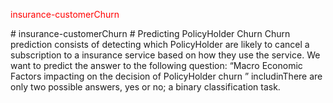 <p style='color:red'>insurance-customerChurn</p>
# insurance-customerChurn
# Predicting PolicyHolder Churn
Churn prediction consists of detecting which PolicyHolder are likely to cancel a subscription to a insurance service based on how they use the service. We want to predict the answer to the following question: “Macro Economic Factors impacting on the decision of PolicyHolder churn ” includinThere are only two possible answers, yes or no; a binary classification task.
